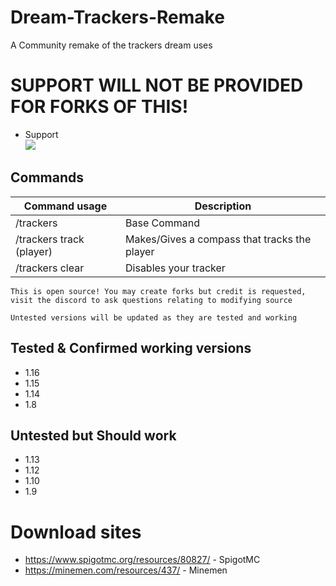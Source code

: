 # Dream-Trackers-Remake
 A Community remake of the trackers dream uses

# SUPPORT WILL NOT BE PROVIDED FOR FORKS OF THIS!
* Support <br>
[<img src="https://discordapp.com/api/guilds/556651899600896011/widget.png">](https://discord.gg/sedr8Jf)

## Commands
| Command usage | Description |
| --- | --- |
| /trackers | Base Command |
| /trackers track (player) | Makes/Gives a compass that tracks the player |
| /trackers clear | Disables your tracker |
 
 
``` This is open source! You may create forks but credit is requested, visit the discord to ask questions relating to modifying source ```

`Untested versions will be updated as they are tested and working`

## Tested & Confirmed working versions
* 1.16
* 1.15
* 1.14
* 1.8

## Untested but Should work
* 1.13
* 1.12
* 1.10
* 1.9

# Download sites
* https://www.spigotmc.org/resources/80827/ - SpigotMC
* https://minemen.com/resources/437/ - Minemen

